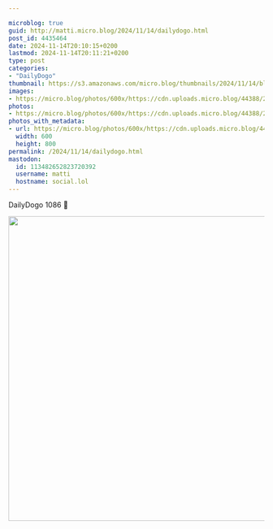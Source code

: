 ```yaml
---

microblog: true
guid: http://matti.micro.blog/2024/11/14/dailydogo.html
post_id: 4435464
date: 2024-11-14T20:10:15+0200
lastmod: 2024-11-14T20:11:21+0200
type: post
categories:
- "DailyDogo"
thumbnail: https://s3.amazonaws.com/micro.blog/thumbnails/2024/11/14/blog.martin-haehnel.de/8c6042cc1b82492f0d602bc65f9a5772.png
images:
- https://micro.blog/photos/600x/https://cdn.uploads.micro.blog/44388/2024/7a0efcb7b68c4f39b297e329412c5b77.jpg
photos:
- https://micro.blog/photos/600x/https://cdn.uploads.micro.blog/44388/2024/7a0efcb7b68c4f39b297e329412c5b77.jpg
photos_with_metadata:
- url: https://micro.blog/photos/600x/https://cdn.uploads.micro.blog/44388/2024/7a0efcb7b68c4f39b297e329412c5b77.jpg
  width: 600
  height: 800
permalink: /2024/11/14/dailydogo.html
mastodon:
  id: 113482652823720392
  username: matti
  hostname: social.lol
---
```

DailyDogo 1086 🐶

<img src="/media/uploads/2024/7a0efcb7b68c4f39b297e329412c5b77.jpg" width="600" alt="" />
